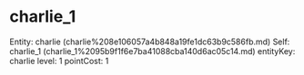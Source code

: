# charlie_1

Entity: charlie (charlie%208e106057a4b848a19fe1dc63b9c586fb.md)
Self: charlie_1 (charlie_1%2095b9f1f6e7ba41088cba140d6ac05c14.md)
entityKey: charlie
level: 1
pointCost: 1